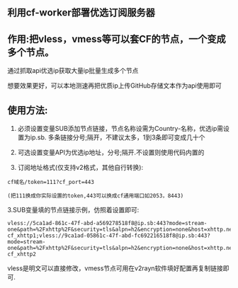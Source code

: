 ## 利用cf-worker部署优选订阅服务器

## 作用:把vless，vmess等可以套CF的节点，一个变成多个节点。

通过抓取api优选ip获取大量ip批量生成多个节点

想要效果更好，可以本地测速再把优质ip上传GitHub存储文本作为api使用即可

## 使用方法:

1. 必须设置变量SUB添加节点链接，节点名称设需为Country-名称，优选ip需设置为ip.sb. 多条链接分号;隔开，不建议太多，1到3条即可变成几十个


2. 可选设置变量API为优选ip地址，分号;隔开.不设置则使用代码内置的
      
3. 订阅地址格式(仅支持v2格式，其他自行转换):
```
cf域名/token=111?cf_port=443

(把111换成你实际设置的token,443可以换成cf通用端口如2053，8443)
```

3.SUB变量填的节点链接示例，仿照着设置即可:
```
vless://5ca1ad-861c-47f-abd-a569278518f8@ip.sb:443?mode=stream-one&path=%2Fxhttp%2F&security=tls&alpn=h2&encryption=none&host=xhttp.nez.com&fp=chrome&type=xhttp&sni=xhttp.nez.com#Country-cf_xhttp1;vless://9ca1ad-05861c-47f-abd-fc692216518f8@ip.sb:443?mode=stream-one&path=%2Fxhttp%2F&security=tls&alpn=h2&encryption=none&host=xhttp.nez.com&fp=chrome&type=xhttp&sni=xhttp.nez.com#Country-cf_xhttp2
```
vless是明文可以直接修改，vmess节点可用在v2rayn软件填好配置再复制链接即可.
